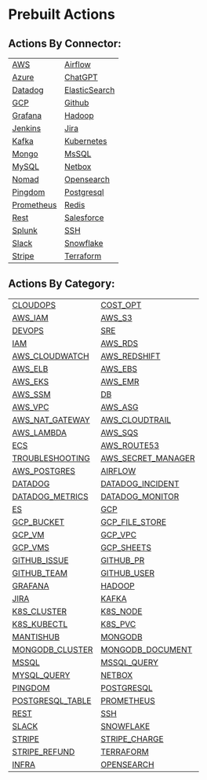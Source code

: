 # Prebuilt Actions

## Actions By Connector:

|                                                                        |                                                                          |
| ---------------------------------------------------------------------- | ------------------------------------------------------------------------ |
| [AWS](https://docs.unskript.com/unskript-product-documentation/connnecting/connectors/aws/action\_aws/)                      | [Airflow](https://docs.unskript.com/unskript-product-documentation/connnecting/connectors/airflow/action\_airflow/)        |
| [Azure](https://docs.unskript.com/unskript-product-documentation/connnecting/connectors/azure/action\_azure/)                | [ChatGPT](https://docs.unskript.com/unskript-product-documentation/connnecting/connectors/chatgpt/) |
| [Datadog](https://docs.unskript.com/unskript-product-documentation/connnecting/connectors/datadog/action\_datadog/)          | [ElasticSearch](https://docs.unskript.com/unskript-product-documentation/connnecting/connectors/elasticsearch/action\_elasticsearch/) |
| [GCP](https://docs.unskript.com/unskript-product-documentation/connnecting/connectors/gcp/action\_gcp/)                      | [Github](https://docs.unskript.com/unskript-product-documentation/connnecting/connectors/github/action\_github/)             |
| [Grafana](https://docs.unskript.com/unskript-product-documentation/connnecting/connectors/grafana/action\_grafana/)          | [Hadoop](https://docs.unskript.com/unskript-product-documentation/connnecting/connectors/hadoop/action\_hadoop/)  |
| [Jenkins](https://docs.unskript.com/unskript-product-documentation/connnecting/connectors/jenkins/action\_jenkins/)          | [Jira](https://docs.unskript.com/unskript-product-documentation/connnecting/connectors/jira/action\_jira/) |
| [Kafka](https://docs.unskript.com/unskript-product-documentation/connnecting/connectors/apache-kafka/action\_kafka/)         | [Kubernetes](https://docs.unskript.com/unskript-product-documentation/connnecting/connectors/kubernetes/action\_kubernetes/)        |
| [Mongo](https://docs.unskript.com/unskript-product-documentation/connnecting/connectors/mongodb/action\_mongodb/)            | [MsSQL](https://docs.unskript.com/unskript-product-documentation/connnecting/connectors/ms-sql/action\_mssql/)               |
| [MySQL](https://docs.unskript.com/unskript-product-documentation/connnecting/connectors/mysql/action\_mysql/)                | [Netbox](https://docs.unskript.com/unskript-product-documentation/connnecting/connectors/netbox/action\_netbox/) |
| [Nomad](https://docs.unskript.com/unskript-product-documentation/connnecting/connectors/nomad/action\_nomad/)                | [Opensearch](https://docs.unskript.com/unskript-product-documentation/connnecting/connectors/opensearch/action\_opensearch/) |
| [Pingdom](https://docs.unskript.com/unskript-product-documentation/connnecting/connectors/pingdom/action\_pingdom/)          | [Postgresql](https://docs.unskript.com/unskript-product-documentation/connnecting/connectors/postgres/action\_postgresql/)  |
| [Prometheus](https://docs.unskript.com/unskript-product-documentation/connnecting/connectors/prometheus/action\_prometheus/) | [Redis](https://docs.unskript.com/unskript-product-documentation/connnecting/connectors/redis/action\_redis/)  |
| [Rest](https://docs.unskript.com/unskript-product-documentation/connnecting/connectors/rest/action\_rest/)                   | [Salesforce](https://docs.unskript.com/unskript-product-documentation/connnecting/connectors/salesforce/action\_salesforce/) |
| [Splunk](https://docs.unskript.com/unskript-product-documentation/connnecting/connectors/splunk/action\_splunk/)             | [SSH](https://docs.unskript.com/unskript-product-documentation/connnecting/connectors/ssh/action\_ssh/)                      |
| [Slack](https://docs.unskript.com/unskript-product-documentation/connnecting/connectors/slack/action\_slack/)                | [Snowflake](https://docs.unskript.com/unskript-product-documentation/connnecting/connectors/snowflake/action\_snowflake/)    |
| [Stripe](https://docs.unskript.com/unskript-product-documentation/connnecting/connectors/stripe/action\_stripe/)             | [Terraform](https://docs.unskript.com/unskript-product-documentation/connnecting/connectors/terraform/action\_terraform/)    |

## Actions By Category:

|                                                                                                   |                                                                                                   |
| ------------------------------------------------------------------------------------------------- | ------------------------------------------------------------------------------------------------- |
| [CLOUDOPS](../lists/action\_CLOUDOPS.md)                                                          | [COST\_OPT](../lists/action\_COST\_OPT.md)                                                        |
| [AWS\_IAM](../lists/action\_AWS\_IAM.md)                                                          | [AWS\_S3](../lists/action\_AWS\_S3.md)                                                            |
| [DEVOPS](../lists/action\_DEVOPS.md)                                                              | [SRE](../lists/action\_SRE.md)                                                                    |
| [IAM](../lists/action\_IAM.md)                                                                    | [AWS\_RDS](../lists/action\_AWS\_RDS.md)                                                          |
| [AWS\_CLOUDWATCH](../lists/action\_AWS\_CLOUDWATCH.md)                                            | [AWS\_REDSHIFT](../lists/action\_AWS\_REDSHIFT.md)                                                |
| [AWS\_ELB](../lists/action\_AWS\_ELB.md)                                                          | [AWS\_EBS](../lists/action\_AWS\_EBS.md)                                                          |
| [AWS\_EKS](../lists/action\_AWS\_EKS.md)                                                          | [AWS\_EMR](../lists/action\_AWS\_EMR.md)                                                          |
| [AWS\_SSM](../lists/action\_AWS\_SSM.md)                                                          | [DB](../lists/action\_DB.md)                                                                      |
| [AWS\_VPC](../lists/action\_AWS\_VPC.md)                                                          | [AWS\_ASG](../lists/action\_AWS\_ASG.md)                                                          |
| [AWS\_NAT\_GATEWAY](../lists/action\_AWS\_NAT\_GATEWAY.md)                                        | [AWS\_CLOUDTRAIL](../lists/action\_AWS\_CLOUDTRAIL.md)                                            |
| [AWS\_LAMBDA](../lists/action\_AWS\_LAMBDA.md)                                                    | [AWS\_SQS](../lists/action\_AWS\_SQS.md)                                                          |
| [ECS](../lists/action\_ECS.md)                                                                    | [AWS\_ROUTE53](../lists/action\_AWS\_ROUTE53.md)                                                  |
| [TROUBLESHOOTING](../lists/action\_TROUBLESHOOTING.md)                                            | [AWS\_SECRET\_MANAGER](../lists/action\_AWS\_SECRET\_MANAGER.md)                                  |
| [AWS\_POSTGRES](../lists/action\_AWS\_POSTGRES.md)                                                | [AIRFLOW](../connnecting/connectors/airflow/action\_airflow.md)                                   |
| [DATADOG](../connnecting/connectors/datadog/action\_datadog/)                                     | [DATADOG\_INCIDENT](../lists/action\_DATADOG\_INCIDENT.md)                                        |
| [DATADOG\_METRICS](../connnecting/connectors/datadog/action\_datadog/action\_datadog\_metrics.md) | [DATADOG\_MONITOR](../connnecting/connectors/datadog/action\_datadog/action\_datadog\_monitor.md) |
| [ES](../connnecting/connectors/elasticsearch/action\_es.md)                                       | [GCP](../connnecting/connectors/gcp/action\_gcp/)                                                 |
| [GCP\_BUCKET](../connnecting/connectors/gcp/action\_gcp/action\_gcp\_bucket.md)                   | [GCP\_FILE\_STORE](../lists/action\_GCP\_FILE\_STORE.md)                                          |
| [GCP\_VM](../connnecting/connectors/gcp/action\_gcp/action\_gcp\_vm.md)                           | [GCP\_VPC](../lists/action\_GCP\_VPC.md)                                                          |
| [GCP\_VMS](../lists/action\_GCP\_VMS.md)                                                          | [GCP\_SHEETS](../lists/action\_GCP\_SHEETS.md)                                                    |
| [GITHUB\_ISSUE](../lists/action\_GITHUB\_ISSUE.md)                                                | [GITHUB\_PR](../lists/action\_GITHUB\_PR.md)                                                      |
| [GITHUB\_TEAM](../lists/action\_GITHUB\_TEAM.md)                                                  | [GITHUB\_USER](../lists/action\_GITHUB\_USER.md)                                                  |
| [GRAFANA](../connnecting/connectors/grafana/action\_grafana.md)                                   | [HADOOP](../connnecting/connectors/hadoop/action\_hadoop.md)                                      |
| [JIRA](../connnecting/connectors/jira/action\_jira.md)                                            | [KAFKA](../connnecting/connectors/apache-kafka/action\_kafka.md)                                  |
| [K8S\_CLUSTER](../lists/action\_K8S\_CLUSTER.md)                                                  | [K8S\_NODE](../lists/action\_K8S\_NODE.md)                                                        |
| [K8S\_KUBECTL](../lists/action\_K8S\_KUBECTL.md)                                                  | [K8S\_PVC](../lists/action\_K8S\_PVC.md)                                                          |
| [MANTISHUB](../lists/action\_MANTISHUB.md)                                                        | [MONGODB](../connnecting/connectors/mongodb/action\_mongodb.md)                                   |
| [MONGODB\_CLUSTER](../lists/action\_MONGODB\_CLUSTER.md)                                          | [MONGODB\_DOCUMENT](../lists/action\_MONGODB\_DOCUMENT.md)                                        |
| [MSSQL](../connnecting/connectors/ms-sql/action\_mssql.md)                                        | [MSSQL\_QUERY](../lists/action\_MSSQL\_QUERY.md)                                                  |
| [MYSQL\_QUERY](../lists/action\_MYSQL\_QUERY.md)                                                  | [NETBOX](../connnecting/connectors/netbox/action\_netbox.md)                                      |
| [PINGDOM](../connnecting/connectors/pingdom/action\_pingdom.md)                                   | [POSTGRESQL](../connnecting/connectors/postgres/action\_postgresql.md)                            |
| [POSTGRESQL\_TABLE](../lists/action\_POSTGRESQL\_TABLE.md)                                        | [PROMETHEUS](../connnecting/connectors/prometheus/action\_prometheus.md)                          |
| [REST](../connnecting/connectors/rest/action\_rest.md)                                            | [SSH](../connnecting/connectors/ssh/action\_ssh.md)                                               |
| [SLACK](../connnecting/connectors/slack/action\_slack.md)                                         | [SNOWFLAKE](../connnecting/connectors/snowflake/action\_snowflake.md)                             |
| [STRIPE](../connnecting/connectors/stripe/action\_stripe.md)                                      | [STRIPE\_CHARGE](../lists/action\_STRIPE\_CHARGE.md)                                              |
| [STRIPE\_REFUND](../lists/action\_STRIPE\_REFUND.md)                                              | [TERRAFORM](../connnecting/connectors/terraform/action\_terraform.md)                             |
| [INFRA](../lists/action\_INFRA.md)                                                                | [OPENSEARCH](../connnecting/connectors/opensearch/action\_opensearch.md)                          |
